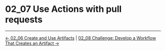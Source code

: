 # 02_07 Use Actions with pull requests

<!-- FooterStart -->
---
[← 02_06 Create and Use Artifacts](../02_06_artifacts/README.md) | [02_08 Challenge: Develop a Workflow That Creates an Artifact →](../02_08_challenge_develop_a_workflow_that_creates_an_artifact/README.md)
<!-- FooterEnd -->
